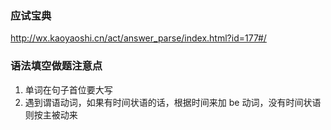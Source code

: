 ### 应试宝典

http://wx.kaoyaoshi.cn/act/answer_parse/index.html?id=177#/

### 语法填空做题注意点

1. 单词在句子首位要大写
2. 遇到谓语动词，如果有时间状语的话，根据时间来加 be 动词，没有时间状语则按主被动来
